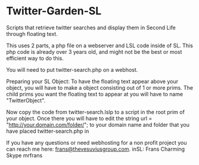 Twitter-Garden-SL
=================

Scripts that retrieve twitter searches and display them in Second Life through floating text.


This uses 2 parts, a php file on a webserver and LSL code inside of SL. 
This php code is already over 3 years old, and might not be the best or most efficient way to do this.

You will need to put twitter-search.php on a webhost.  


Preparing your SL Object:
To have the floating text appear above your object, you will have to make a object consisting out of 1 or more prims. The child prims you want the floating text to appear at you will have to name "TwitterObject". 
 
Now copy the code from twitter-search.lslp to a script in the root prim of your object. Once there you will have to edit the string url = "http://your.domain.com/folder/"; to your domain name and folder that you have placed twitter-search.php in


If you have any questions or need webhosting for a non profit project you can reach me here:
frans@thevesuviusgroup.com.
inSL: Frans Charming
Skype mrfrans


